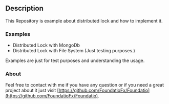 ## Description

This Repository is example about distributed lock and how to implement it.

### Examples

- Distributed Lock with MongoDb
- Distributed Lock with File System (Just testing purposes.)

Examples are just for test purposes and understanding the usage.

### About

Feel free to contact with me if you have any question or if you need a great project about it just visit [https://github.com/FoundatioFx/Foundatio](https://github.com/FoundatioFx/Foundatio).
